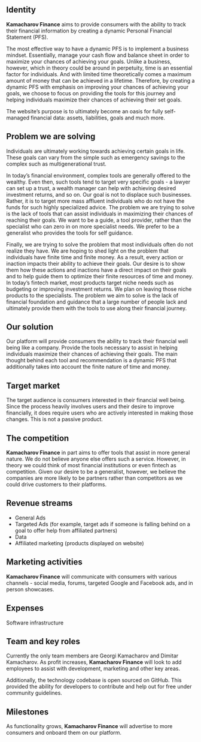 ## Identity

**Kamacharov Finance** aims to provide consumers with the ability to track their financial information by creating a dynamic Personal Financial Statement (PFS).

The most effective way to have a dynamic PFS is to implement a business mindset. Essentially, manage your cash flow and balance sheet in order to maximize your chances of achieving your goals. Unlike a business, however, which in theory could be around in perpetuity, time is an essential factor for individuals. And with limited time theoretically comes a maximum amount of money that can be achieved in a lifetime. Therefore, by creating a dynamic PFS with emphasis on improving your chances of achieving your goals, we choose to focus on providing the tools for this journey and helping individuals maximize their chances of achieving their set goals.

The website’s purpose is to ultimately become an oasis for fully self-managed financial data: assets, liabilities, goals and much more.

## Problem we are solving

Individuals are ultimately working towards achieving certain goals in life. These goals can vary from the simple such as emergency savings to the complex such as multigenerational trust.

In today’s financial environment, complex tools are generally offered to the wealthy. Even then, such tools tend to target very specific goals - a lawyer can set up a trust, a wealth manager can help with achieving desired investment returns, and so on. Our goal is not to displace such businesses. Rather, it is to target more mass affluent individuals who do not have the funds for such highly specialized advice. The problem we are trying to solve is the lack of tools that can assist individuals in maximizing their chances of reaching their goals. We want to be a guide, a tool provider, rather than the specialist who can zero in on more specialist needs. We prefer to be a generalist who provides the tools for self guidance.

Finally, we are trying to solve the problem that most individuals often do not realize they have. We are hoping to shed light on the problem that individuals have finite time and finite money. As a result, every action or inaction impacts their ability to achieve their goals. Our desire is to show them how these actions and inactions have a direct impact on their goals and to help guide them to optimize their finite resources of time and money. In today’s fintech market, most products target niche needs such as budgeting or improving investment returns. We plan on leaving those niche products to the specialists. The problem we aim to solve is the lack of financial foundation and guidance that a large number of people lack and ultimately provide them with the tools to use along their financial journey.

## Our solution

Our platform will provide consumers the ability to track their financial well being like a company. Provide the tools necessary to assist in helping individuals maximize their chances of achieving their goals. The main thought behind each tool and recommendation is a dynamic PFS that additionally takes into account the finite nature of time and money.

## Target market

The target audience is consumers interested in their financial well being. Since the process heavily involves users and their desire to improve financially, it does require users who are actively interested in making those changes. This is not a passive product.

## The competition

**Kamacharov Finance** in part aims to offer tools that assist in more general nature. We do not believe anyone else offers such a service. However, in theory we could think of most financial institutions or even fintech as competition. Given our desire to be a generalist, however, we believe the companies are more likely to be partners rather than competitors as we could drive customers to their platforms.

## Revenue streams

- General Ads
- Targeted Ads (for example, target ads if someone is falling behind on a goal to offer help from affiliated partners)
- Data
- Affiliated marketing (products displayed on website)

## Marketing activities

**Kamacharov Finance** will communicate with consumers with various channels - social media, forums, targeted Google and Facebook ads, and in person showcases.

## Expenses

Software infrastructure

## Team and key roles

Currently the only team members are Georgi Kamacharov and Dimitar Kamacharov. As profit increases, **Kamacharov Finance** will look to add employees to assist with development, marketing and other key areas.

Additionally, the technology codebase is open sourced on GitHub. This provided the ability for developers to contribute and help out for free under community guidelines.

## Milestones

As functionality grows, **Kamacharov Finance** will advertise to more consumers and onboard them on our platform.